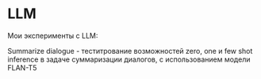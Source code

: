 # LLM
Мои эксперименты с LLM:

Summarize dialogue - теститрование возможностей zero, one и few shot inference в задаче суммаризации диалогов, с использованием модели FLAN-T5
